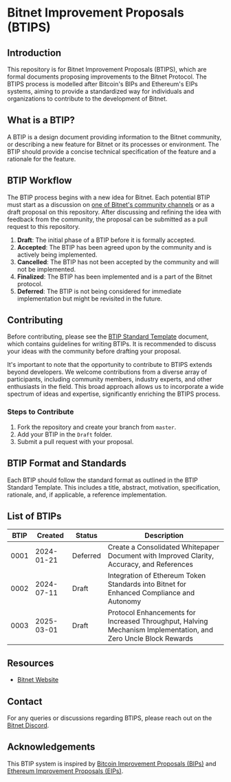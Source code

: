 # Bitnet Improvement Proposals (BTIPS)

## Introduction
This repository is for Bitnet Improvement Proposals (BTIPS), which are formal documents proposing improvements to the Bitnet Protocol. The BTIPS process is modelled after Bitcoin's BIPs and Ethereum's EIPs systems, aiming to provide a standardized way for individuals and organizations to contribute to the development of Bitnet.

## What is a BTIP?
A BTIP is a design document providing information to the Bitnet community, or describing a new feature for Bitnet or its processes or environment. The BTIP should provide a concise technical specification of the feature and a rationale for the feature.

## BTIP Workflow
The BTIP process begins with a new idea for Bitnet. Each potential BTIP must start as a discussion on [one of Bitnet's community channels](https://bitnet.money/community) or as a draft proposal on this repository. After discussing and refining the idea with feedback from the community, the proposal can be submitted as a pull request to this repository.

1. **Draft**: The initial phase of a BTIP before it is formally accepted.
2. **Accepted**: The BTIP has been agreed upon by the community and is actively being implemented.
3. **Cancelled**: The BTIP has not been accepted by the community and will not be implemented.
4. **Finalized**: The BTIP has been implemented and is a part of the Bitnet protocol.
5. **Deferred**: The BTIP is not being considered for immediate implementation but might be revisited in the future.

## Contributing
Before contributing, please see the [BTIP Standard Template](https://github.com/BitnetMoney/btips/blob/main/templates/btip-template.md) document, which contains guidelines for writing BTIPs. It is recommended to discuss your ideas with the community before drafting your proposal.
  
It's important to note that the opportunity to contribute to BTIPS extends beyond developers. We welcome contributions from a diverse array of participants, including community members, industry experts, and other enthusiasts in the field. This broad approach allows us to incorporate a wide spectrum of ideas and expertise, significantly enriching the BTIPS process.

### Steps to Contribute
1. Fork the repository and create your branch from `master`.
2. Add your BTIP in the `Draft` folder.
3. Submit a pull request with your proposal.

## BTIP Format and Standards
Each BTIP should follow the standard format as outlined in the BTIP Standard Template. This includes a title, abstract, motivation, specification, rationale, and, if applicable, a reference implementation.

## List of BTIPs

| BTIP | Created | Status | Description |
|-|-|-|-|
| 0001 | 2024-01-21 | Deferred | Create a Consolidated Whitepaper Document with Improved Clarity, Accuracy, and References |
| 0002 | 2024-07-11 | Draft | Integration of Ethereum Token Standards into Bitnet for Enhanced Compliance and Autonomy
| 0003 | 2025-03-01 | Draft | Protocol Enhancements for Increased Throughput, Halving Mechanism Implementation, and Zero Uncle Block Rewards

## Resources
- [Bitnet Website](https://bitnet.money)

## Contact
For any queries or discussions regarding BTIPS, please reach out on the [Bitnet Discord](https://discord.com/invite/dtw7rKQfRs).

## Acknowledgements
This BTIP system is inspired by [Bitcoin Improvement Proposals (BIPs)](https://github.com/bitcoin/bips) and [Ethereum Improvement Proposals (EIPs)](https://github.com/ethereum/EIPs).
